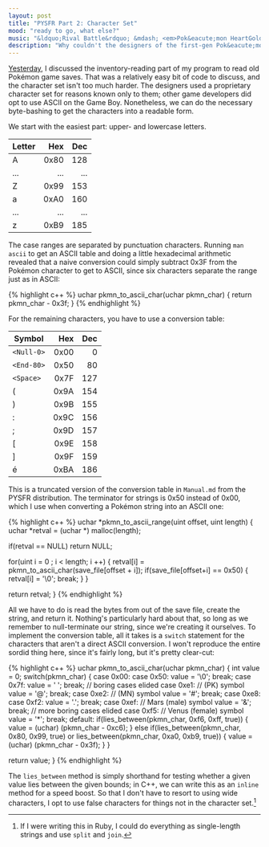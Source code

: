 ```yaml
---
layout: post
title: "PYSFR Part 2: Character Set"
mood: "ready to go, what else?"
music: "&ldquo;Rival Battle&rdquo; &mdash; <em>Pok&eacute;mon HeartGold/SoulSilver OST</em>"
description: "Why couldn't the designers of the first-gen Pok&eacute;mon games use ASCII like everyone else?"
---
```

[Yesterday](/2013/12/pysfr-part-1), I discussed the inventory-reading part of my program to read old Pok&eacute;mon game saves.  That was a relatively easy bit of code to discuss, and the character set isn't too much harder.  The designers used a proprietary character set for reasons known only to them; other game developers did opt to use ASCII on the Game Boy.  Nonetheless, we can do the necessary byte-bashing to get the characters into a readable form.

We start with the easiest part: upper- and lowercase letters.

| Letter | Hex  | Dec |
|--------|-----:|----:|
| A      | 0x80 | 128 |
| ...    | ...  | ... |
| Z      | 0x99 | 153 |
| a      | 0xA0 | 160 |
| ...    | ...  | ... |
| z      | 0xB9 | 185 |

The case ranges are separated by punctuation characters.  Running `man ascii` to get an ASCII table and doing a little hexadecimal arithmetic revealed that a naive conversion could simply subtract 0x3F from the Pok&eacute;mon character to get to ASCII, since six characters separate the range just as in ASCII:

{% highlight c++ %}
uchar pkmn_to_ascii_char(uchar pkmn_char) {
   return pkmn_char - 0x3f;
}
{% endhighlight %}

For the remaining characters, you have to use a conversion table:

| Symbol      | Hex      | Dec     |
|-------------|---------:|--------:|
| `<Null-0>`  | 0x00     | 0       |
| `<End-80>`  | 0x50     | 80      |
| `<Space>`   | 0x7F     | 127     |
| (           | 0x9A     | 154     |
| )           | 0x9B     | 155     |
| :           | 0x9C     | 156     |
| ;           | 0x9D     | 157     |
| [           | 0x9E     | 158     |
| ]           | 0x9F     | 159     |
| é           | 0xBA     | 186     |

This is a truncated version of the conversion table in `Manual.md` from the PYSFR distribution.  The terminator for strings is 0x50 instead of 0x00, which I use when converting a Pok&eacute;mon string into an ASCII one:

{% highlight c++ %}
uchar *pkmn_to_ascii_range(uint offset, uint length) {
   uchar *retval = (uchar *) malloc(length);

   if(retval == NULL)
      return NULL;

   for(uint i = 0 ; i < length; i ++) {
      retval[i] = pkmn_to_ascii_char(save_file[offset + i]);
      if(save_file[offset+i] == 0x50) {
         retval[i] = '\0';
         break;
      }
   }

   return retval;
}
{% endhighlight %}

All we have to do is read the bytes from out of the save file, create the string, and return it.  Nothing's particularly hard about that, so long as we remember to null-terminate our string, since we're creating it ourselves.  To implement the conversion table, all it takes is a `switch` statement for the characters that aren't a direct ASCII conversion.  I won't reproduce the entire sordid thing here, since it's fairly long, but it's pretty clear-cut:

{% highlight c++ %}
uchar pkmn_to_ascii_char(uchar pkmn_char) {
   int value = 0;
   switch(pkmn_char) {
      case 0x00: case 0x50:
         value = '\0';
         break;
      case 0x7f:
         value = ' ';
         break;
      // boring cases elided
      case 0xe1:  // (PK) symbol
         value = '@';
         break;
      case 0xe2:  // (MN) symbol
         value = '#';
         break;
      case 0xe8: case 0xf2:
         value = '.';
         break;
      case 0xef:  // Mars (male) symbol
         value = '&';
         break;
      // more boring cases elided
      case 0xf5:  // Venus (female) symbol
         value = '*';
         break;
      default:
         if(lies_between(pkmn_char, 0xf6, 0xff, true)) {
            value = (uchar) (pkmn_char - 0xc6);
         } else if(lies_between(pkmn_char, 0x80, 0x99, true) or 
                   lies_between(pkmn_char, 0xa0, 0xb9, true)) {
            value = (uchar) (pkmn_char - 0x3f);
         }
   }

   return value;
}
{% endhighlight %}

The `lies_between` method is simply shorthand for testing whether a given value lies between the given bounds; in C++, we can write this as an `inline` method for a speed boost.  So that I don't have to resort to using wide characters, I opt to use false characters for things not in the character set.[^1]

[^1]: If I were writing this in Ruby, I could do everything as single-length strings and use `split` and `join`.